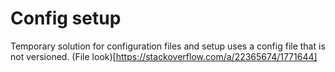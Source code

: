 # Config setup

Temporary solution for configuration files and setup uses a config file that is not versioned.
(File look)[https://stackoverflow.com/a/22365674/1771644]

